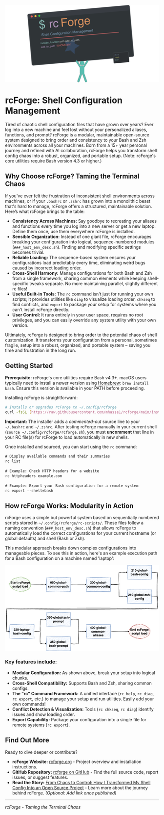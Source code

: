 ![rcForge-Stickman-Logo](res/stickman-rcforge-logo-trans.png)

# rcForge: Shell Configuration Management

Tired of chaotic shell configuration files that have grown over years? Ever log into a new machine and feel lost without your personalized aliases, functions, and prompt? rcForge is a modular, maintainable open-source system designed to bring order and consistency to your Bash and Zsh environments across all your machines. Born from a 15+ year personal journey and refined with AI collaboration, rcForge helps you transform shell config chaos into a robust, organized, and portable setup. (Note: rcForge's core utilities require Bash version 4.3 or higher.)

## Why Choose rcForge? Taming the Terminal Chaos

If you've ever felt the frustration of inconsistent shell environments across machines, or if your `.bashrc` or `.zshrc` has grown into a monolithic beast that's hard to manage, rcForge offers a structured, maintainable solution. Here’s what rcForge brings to the table:

* **Consistency Across Machines:** Say goodbye to recreating your aliases and functions every time you log into a new server or get a new laptop. Define them once, use them everywhere rcForge is installed.
* **Sensible Organization:** Instead of one giant file, rcForge encourages breaking your configuration into logical, sequence-numbered modules (`###_host_env_desc.sh`). Finding and modifying specific settings becomes trivial.
* **Reliable Loading:** The sequence-based system ensures your configurations load predictably every time, eliminating weird bugs caused by incorrect loading order.
* **Cross-Shell Harmony:** Manage configurations for both Bash and Zsh from a single framework, sharing common elements while keeping shell-specific tweaks separate. No more maintaining parallel, slightly different rc files!
* **Useful Built-in Tools:** The `rc` command isn't just for running your own scripts; it provides utilities like `diag` to visualize loading order, `chkseq` to find conflicts, and `export` to package your setup for systems where you can't install rcForge directly.
* **User Control:** It runs entirely in your user space, requires no root privileges, and you can easily override any system utility with your own version.

Ultimately, rcForge is designed to bring order to the potential chaos of shell customization. It transforms your configuration from a personal, sometimes fragile, setup into a robust, organized, and portable system – saving you time and frustration in the long run.

## Getting Started

**Prerequisite:** rcForge's core utilities require Bash v4.3+. macOS users typically need to install a newer version using [Homebrew](https://brew.sh/): `brew install bash`. Ensure this version is available in your PATH before proceeding.

Installing rcForge is straightforward:

```bash
# Installs or upgrades rcForge to ~/.config/rcforge
curl -fsSL [https://raw.githubusercontent.com/mhasse1/rcforge/main/install-script.sh](https://raw.githubusercontent.com/mhasse1/rcforge/main/install-script.sh) | bash
```

**Important:** The installer adds a *commented-out* source line to your `~/.bashrc` and `~/.zshrc`. After testing rcForge manually in your current shell (`source ~/.config/rcforge/rcforge.sh`), you must **uncomment** that line in your RC file(s) for rcForge to load automatically in new shells.

Once installed and sourced, you can start using the `rc` command:

```
# Display available commands and their summaries
rc list

# Example: Check HTTP headers for a website
rc httpheaders example.com

# Example: Export your Bash configuration for a remote system
rc export --shell=bash
```

## How rcForge Works: Modularity in Action

rcForge uses a simple but powerful system based on sequentially numbered scripts stored in `~/.config/rcforge/rc-scripts/`. These files follow a naming convention (`###_host_env_desc.sh`) that allows rcForge to automatically load the correct configurations for your current hostname (or global defaults) and shell (Bash or Zsh).

This modular approach breaks down complex configurations into manageable pieces. To see this in action, here's an example execution path for a Bash configuration on a machine named 'laptop':

![image-20250409000320999](res/simple-rc-load.png)

### Key features include:

* **Modular Configuration:** As shown above, break your setup into logical chunks.
* **Cross-Shell Compatibility:** Supports Bash and Zsh, sharing common configs.
* **The "rc" Command Framework:** A unified interface (`rc help`, `rc diag`, `rc export`, etc.) to manage your setup and run utilities. Easily add your own commands!
* **Conflict Detection & Visualization:** Tools (`rc chkseq`, `rc diag`) identify issues and show loading order.
* **Export Capability:** Package your configuration into a single file for remote systems (`rc export`).

## Find Out More

Ready to dive deeper or contribute?

* **rcForge Website:** [rcforge.org](https://rcforge.org) - Project overview and installation instructions. 
* **GitHub Repository:** [rcforge on GitHub](https://github.com/mhasse1/rcforge) - Find the full source code, report issues, or suggest features.
* **Read the Story:** [From Chaos to Control: How I Transformed My Shell Config Into an Open Source Project](URL_TO_YOUR_ARTICLE_HERE) - Learn more about the journey behind rcForge. *(Optional: Add link once published)*

---
*rcForge - Taming the Terminal Chaos*
